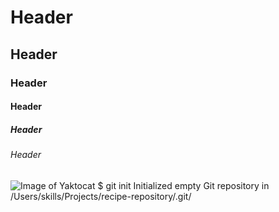 # Header 
## Header 
### Header 
#### Header 
##### Header 
###### Header 
![Image of Yaktocat](https://octodex.github.com/images/yaktocat.png)
$ git init
Initialized empty Git repository in /Users/skills/Projects/recipe-repository/.git/
